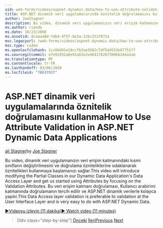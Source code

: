 ```yaml
---
uid: web-forms/videos/aspnet-dynamic-data/how-to-use-attribute-validation-in-aspnet-dynamic-data-applications
title: ASP.NET dinamik veri uygulamalarında öznitelik doğrulamasını kullanma | Microsoft Docs
author: JoeStagner
description: Bu video, dinamik veri uygulamanızın veri erişim katmanındaki kısmi sınıfların değiştirilmesini ve o...................
ms.author: riande
ms.date: 10/23/2008
ms.assetid: dcaaaa8d-7dbd-4f5f-be2a-226c2517872a
msc.legacyurl: /web-forms/videos/aspnet-dynamic-data/how-to-use-attribute-validation-in-aspnet-dynamic-data-applications
msc.type: video
ms.openlocfilehash: 1cc66d91e19ccfb3ae3582c7df544553e877517f
ms.sourcegitcommit: e7e91932a6e91a63e2e46417626f39d6b244a3ab
ms.translationtype: MT
ms.contentlocale: tr-TR
ms.lasthandoff: 03/06/2020
ms.locfileid: "78637937"
---
```

# <a name="how-to-use-attribute-validation-in-aspnet-dynamic-data-applications"></a><span data-ttu-id="c8d2d-103">ASP.NET dinamik veri uygulamalarında öznitelik doğrulamasını kullanma</span><span class="sxs-lookup"><span data-stu-id="c8d2d-103">How to Use Attribute Validation in ASP.NET Dynamic Data Applications</span></span>

<span data-ttu-id="c8d2d-104">[ali Stagner](https://github.com/JoeStagner)</span><span class="sxs-lookup"><span data-stu-id="c8d2d-104">by [Joe Stagner](https://github.com/JoeStagner)</span></span>

<span data-ttu-id="c8d2d-105">Bu video, dinamik veri uygulamanızın veri erişim katmanındaki kısmi sınıfların değiştirilmesini ve doğrulama özniteliklerine odaklanarak öznitelikleri kullanmaya başlamanızı sağlar.</span><span class="sxs-lookup"><span data-stu-id="c8d2d-105">This video will introduce modifying the Partial Classes in our Dynamic Data Application's Data Access Layer and get us started using Attributes by focusing on the Validation Attributes.</span></span> <span data-ttu-id="c8d2d-106">Bu veri erişim katmanı doğrulaması, Kullanıcı arabirimi katmanında doğrulamanın tercih edilir ve ASP.NET dinamik verilerle kolayca yapılır.</span><span class="sxs-lookup"><span data-stu-id="c8d2d-106">This Data Access layer validation is preferable to validation at the User Interface Layer and is very easy to do with ASP.NET Dynamic Data.</span></span>

[<span data-ttu-id="c8d2d-107">&#9654;Videoyu izleyin (11 dakika)</span><span class="sxs-lookup"><span data-stu-id="c8d2d-107">&#9654; Watch video (11 minutes)</span></span>](https://channel9.msdn.com/Blogs/ASP-NET-Site-Videos/how-to-use-attribute-validation-in-aspnet-dynamic-data-applications)

> [!div class="step-by-step"]
> <span data-ttu-id="c8d2d-108">[Önceki](how-to-enable-table-specific-routing-in-dynamic-data-applications.md)
> [İleri](how-to-implement-custom-field-validation-with-imperative-logic-in-vb-or-c.md)</span><span class="sxs-lookup"><span data-stu-id="c8d2d-108">[Previous](how-to-enable-table-specific-routing-in-dynamic-data-applications.md)
[Next](how-to-implement-custom-field-validation-with-imperative-logic-in-vb-or-c.md)</span></span>
